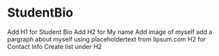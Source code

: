 # StudentBio
Add H1 for Student Bio
Add H2 for My name
Add image of myself
add a pargraph about myself using placeholdertext from lipsum.com
H2 for Contact Info
Create list under H2
